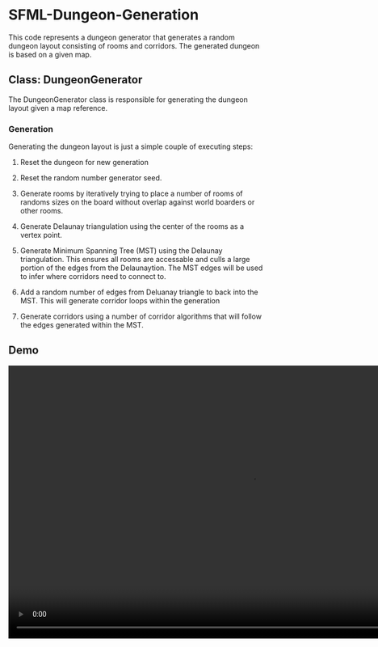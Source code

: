 # SFML-Dungeon-Generation

This code represents a dungeon generator that generates a random dungeon layout consisting of rooms and corridors. The generated dungeon is based on a given map.

## Class: DungeonGenerator

The DungeonGenerator class is responsible for generating the dungeon layout given a map reference.

### Generation

Generating the dungeon layout is just a simple couple of executing steps:
1. Reset the dungeon for new generation

2. Reset the random number generator seed.

3. Generate rooms by iteratively trying to place a number of rooms of randoms sizes on the board without overlap against world boarders or other rooms.

4. Generate Delaunay triangulation using the center of the rooms as a vertex point.

5. Generate Minimum Spanning Tree (MST) using the Delaunay triangulation. This ensures all rooms are accessable and culls a large portion of the edges from the Delaunaytion. The MST edges will be used to infer where corridors need to connect to.

6. Add a random number of edges from Deluanay triangle to back into the MST. This will generate corridor loops within the generation

7. Generate corridors using a number of corridor algorithms that will follow the edges generated within the MST.

## Demo

<video width="960" height="540" controls>
  <source src="./Docs/Dungeon_Generation.mp4" type="video/mp4">
</video>